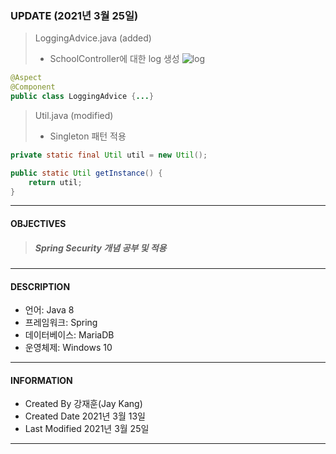 ### UPDATE (2021년 3월 25일)
>LoggingAdvice.java (added)
>- SchoolController에 대한 log 생성
>![log](https://user-images.githubusercontent.com/61440369/112455330-f59c2e00-8d9c-11eb-8825-c1c852def988.PNG)

```java
@Aspect
@Component
public class LoggingAdvice {...}
```

>Util.java (modified)
>- Singleton 패턴 적용 

```java
private static final Util util = new Util();

public static Util getInstance() {
    return util;
}
```

- - -

#### OBJECTIVES
> ##### Spring Security 개념 공부 및 적용

- - -

#### DESCRIPTION
- 언어: Java 8
- 프레임워크: Spring
- 데이터베이스: MariaDB
- 운영체제: Windows 10

- - -

#### INFORMATION
- Created By 강재훈(Jay Kang)
- Created Date 2021년 3월 13일
- Last Modified 2021년 3월 25일

- - -